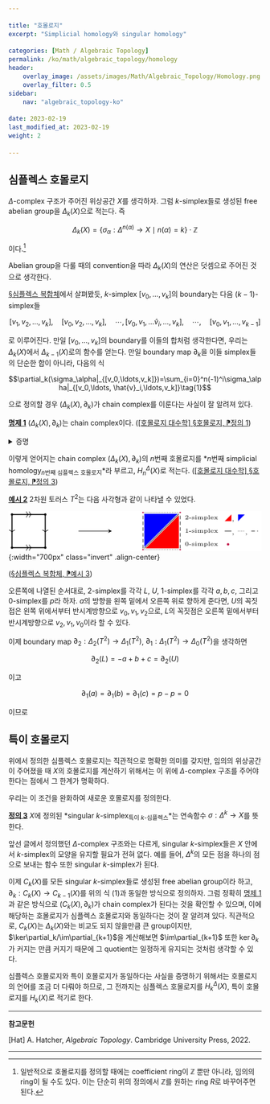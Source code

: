 ```yaml
---

title: "호몰로지"
excerpt: "Simplicial homology와 singular homology"

categories: [Math / Algebraic Topology]
permalink: /ko/math/algebraic_topology/homology
header:
    overlay_image: /assets/images/Math/Algebraic_Topology/Homology.png
    overlay_filter: 0.5
sidebar: 
    nav: "algebraic_topology-ko"

date: 2023-02-19
last_modified_at: 2023-02-19
weight: 2

---
```


## 심플렉스 호몰로지

$\Delta$-complex 구조가 주어진 위상공간 $X$를 생각하자. 그럼 $k$-simplex들로 생성된 free abelian group을 $\Delta_k(X)$으로 적는다. 즉

$$\Delta_k(X)=\{\sigma_\alpha:\Delta^{n(\alpha)}\rightarrow X\mid n(\alpha)=k\}\cdot\mathbb{Z}$$

이다.[^1]

Abelian group을 다룰 때의 convention을 따라 $\Delta_k(X)$의 연산은 덧셈으로 주어진 것으로 생각한다. 

[§심플렉스 복합체](/ko/math/algebraic_topology/simplicial_complex)에서 살펴봤듯, $k$-simplex $[v_0,\ldots, v_k]$의 boundary는 다음 $(k-1)$-simplex들

$$[v_1,v_2,\ldots, v_k],\quad[v_0,v_2,\ldots, v_k],\quad\cdots,[v_0,v_1,\ldots\hat{v}_i,\ldots,v_k],\quad\cdots,\quad[v_0,v_1,\ldots, v_{k-1}]$$

로 이루어진다. 만일 $[v_0,\ldots, v_k]$의 boundary를 이들의 합처럼 생각한다면, 우리는 $\Delta_k(X)$에서 $\Delta_{k-1}(X)$로의 함수를 얻는다. 만일 boundary map $\partial_k$을 이들 simplex들의 단순한 합이 아니라, 다음의 식

$$\partial_k(\sigma_\alpha|_{[v_0,\ldots,v_k]})=\sum_{i=0}^n(-1)^i\sigma_\alpha|_{[v_0,\ldots, \hat{v}_i,\ldots,v_k]}\tag{1}$$

으로 정의할 경우 $(\Delta_k(X),\partial_k)$가 chain complex를 이룬다는 사실이 잘 알려져 있다. 

<div class="proposition" markdown="1">

<ins id="pp1">**명제 1**</ins> $(\Delta_k(X),\partial_k)$는 chain complex이다. ([\[호몰로지 대수학\] §호몰로지, ⁋정의 1](/ko/math/homological_algebra/homology#df1))

</div>
<details class="proof" markdown="1">
<summary>증명</summary>

임의의 $\sigma_\alpha\in \Delta_k(X)$에 대하여, 

$$\partial_k(\sigma_\alpha|_{[v_0,\ldots,v_k]})=\sum_{i=0}^n(-1)^i\sigma_\alpha|_{[v_0,\ldots, \hat{v}_i,\ldots,v_k]}$$

이므로

$$\partial_{k-1}\partial_k(\sigma_\alpha|_{[v_0,\ldots,v_k]})=\sum_{j < i}(-1)^{i+j}\sigma_\alpha|_{[v_0,\ldots, \hat{v}_j,\ldots\hat{v}_i,\ldots,v_k]}+\sum_{j > i}(-1)^{i+j-1}\sigma_\alpha|_{[v_0,\ldots, \hat{v}_i,\ldots\hat{v}_j,\ldots,v_k]} $$

이고, 따라서 첫째 합과 둘째 합이 서로 상쇄되어 사라진다.

</details>

이렇게 얻어지는 chain complex $(\Delta_k(X),\partial_k)$의 $n$번째 호몰로지를 *$n$번째 simplicial homology<sub>$n$번째 심플렉스 호몰로지</sub>*라 부르고, $H_n^\Delta(X)$로 적는다. ([\[호몰로지 대수학\] §호몰로지, ⁋정의 3](/ko/math/homological_algebra/homology#df3))

<div class="example" markdown="1">

<ins id="ex2">**예시 2**</ins> 2차원 토러스 $T^2$는 다음 사각형과 같이 나타낼 수 있었다. 

![Torus](/assets/images/Math/Algebraic_Topology/Simplicial_complex-1.png){:width="700px" class="invert" .align-center}

([§심플렉스 복합체, ⁋예시 3](/ko/math/algebraic_topology/simplicial_complex#ex3))

오른쪽에 나열된 순서대로, $2$-simplex를 각각 $L$, $U$, $1$-simplex를 각각 $a,b,c$, 그리고 $0$-simplex를 $p$라 하자. $a$의 방향을 왼쪽 밑에서 오른쪽 위로 향하게 준다면, $U$의 꼭짓접은 왼쪽 위에서부터 반시계방향으로 $v_0, v_1, v_2$으로, $L$의 꼭짓점은 오른쪽 밑에서부터 반시계방향으로 $v_2, v_1, v_0$이라 할 수 있다. 

이제 boundary map $\partial_2:\Delta_2(T^2)\rightarrow\Delta_1(T^2)$, $\partial_1:\Delta_1(T^2)\rightarrow\Delta_0(T^2)$을 생각하면

$$\partial_2(L)= -a+b+c= \partial_2(U)$$

이고

$$\partial_1(a)=\partial_1(b)=\partial_1(c)=p-p=0$$

이므로



</div>

## 특이 호몰로지

위에서 정의한 심플렉스 호몰로지는 직관적으로 명확한 의미를 갖지만, 임의의 위상공간이 주어졌을 때 $X$의 호몰로지를 계산하기 위해서는 이 위에 $\Delta$-complex 구조를 주어야 한다는 점에서 그 한계가 명확하다. 

우리는 이 조건을 완화하여 새로운 호몰로지를 정의한다. 

<div class="definition" markdown="1">

<ins id="df3">**정의 3**</ins> $X$에 정의된 *singular $k$-simplex<sub>특이 $k$-심플렉스</sub>*는 연속함수 $\sigma:\Delta^k\rightarrow X$를 뜻한다.

</div>

앞선 글에서 정의했던 $\Delta$-complex 구조와는 다르게, singular $k$-simplex들은 $X$ 안에서 $k$-simplex의 모양을 유지할 필요가 전혀 없다. 예를 들어, $\Delta^k$의 모든 점을 하나의 점으로 보내는 함수 또한 singular $k$-simplex가 된다.

이제 $C_k(X)$를 모든 singular $k$-simplex들로 생성된 free abelian group이라 하고, $\partial_k:C_k(X)\rightarrow C_{k-1}(X)$를 위의 식 (1)과 동일한 방식으로 정의하자. 그럼 정확히 [명제 1](#pp1)과 같은 방식으로 $(C_k(X), \partial_k)$가 chain complex가 된다는 것을 확인할 수 있으며, 이에 해당하는 호몰로지가 심플렉스 호몰로지와 동일하다는 것이 잘 알려져 있다. 직관적으로, $C_k(X)$는 $\Delta_k(X)$와는 비교도 되지 않을만큼 큰 group이지만, $\ker\partial_k/\im\partial_{k+1}$을 계산해보면 $\im\partial_{k+1}$ 또한 $\ker\partial_k$가 커지는 만큼 커지기 때문에 그 quotient는 일정하게 유지되는 것처럼 생각할 수 있다. 

심플렉스 호몰로지와 특이 호몰로지가 동일하다는 사실을 증명하기 위해서는 호몰로지의 언어를 조금 더 다뤄야 하므로, 그 전까지는 심플렉스 호몰로지를 $H_k^\Delta(X)$, 특이 호몰로지를 $H_k(X)$로 적기로 한다. 

--- 

**참고문헌**

[Hat] A. Hatcher, *Algebraic Topology*. Cambridge University Press, 2022.

---

[^1]: 일반적으로 호몰로지를 정의할 때에는 coefficient ring이 $\mathbb{Z}$ 뿐만 아니라, 임의의 ring이 될 수도 있다. 이는 단순히 위의 정의에서 $\mathbb{Z}$를 원하는 ring $R$로 바꾸어주면 된다.